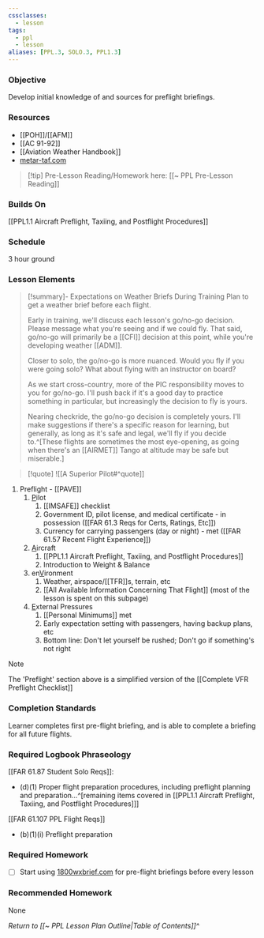 ```yaml
---
cssclasses:
  - lesson
tags:
  - ppl
  - lesson
aliases: [PPL.3, SOLO.3, PPL1.3]
---
```


### Objective
Develop initial knowledge of and sources for preflight briefings.

### Resources
- [[POH]]/[[AFM]]
- [[AC 91-92]]
- [[Aviation Weather Handbook]]
- [metar-taf.com](https://metar-taf.com/)

> [!tip] Pre-Lesson Reading/Homework here: [[~ PPL Pre-Lesson Reading]]

### Builds On
[[PPL1.1 Aircraft Preflight, Taxiing, and Postflight Procedures]]

### Schedule
3 hour ground

### Lesson Elements
> [!summary]- Expectations on Weather Briefs During Training
> Plan to get a weather brief before each flight.
> 
> Early in training, we'll discuss each lesson's go/no-go decision. Please message what you're seeing and if we could fly. That said, go/no-go will primarily be a [[CFI]] decision at this point, while you're developing weather [[ADM]].
> 
> Closer to solo, the go/no-go is more nuanced. Would you fly if you were going solo? What about flying with an instructor on board?
> 
> As we start cross-country, more of the PIC responsibility moves to you for go/no-go. I'll push back if it's a good day to practice something in particular, but increasingly the decision to fly is yours.
> 
> Nearing checkride, the go/no-go decision is completely yours. I'll make suggestions if there's a specific reason for learning, but generally, as long as it's safe and legal, we'll fly if you decide to.^[These flights are sometimes the most eye-opening, as going when there's an [[AIRMET]] Tango at altitude may be safe but miserable.]

> [!quote] 
> ![[A Superior Pilot#^quote]]

1. Preflight - [[PAVE]]
	1. <u>P</u>ilot
		1. [[IMSAFE]] checklist
		2. Government ID, pilot license, and medical certificate - in possession ([[FAR 61.3 Reqs for Certs, Ratings, Etc]])
		4. Currency for carrying passengers (day or night) - met ([[FAR 61.57 Recent Flight Experience]])
	2. <u>A</u>ircraft
		1. [[PPL1.1 Aircraft Preflight, Taxiing, and Postflight Procedures]]
		2.  Introduction to Weight & Balance
	3. en<u>V</u>ironment
		1. Weather, airspace/[[TFR]]s, terrain, etc
		2. [[All Available Information Concerning That Flight]] (most of the lesson is spent on this subpage)
	4. <u>E</u>xternal Pressures
		1. [[Personal Minimums]] met
		2. Early expectation setting with passengers, having backup plans, etc
		3. Bottom line: Don't let yourself be rushed; Don't go if something's not right

> [!note]
> The 'Preflight' section above is a simplified version of the [[Complete VFR Preflight Checklist]]


### Completion Standards
Learner completes first pre-flight briefing, and is able to complete a briefing for all future flights.

### Required Logbook Phraseology
[[FAR 61.87 Student Solo Reqs]]: 
- (d)(1) Proper flight preparation procedures, including preflight planning and preparation...^[remaining items covered in [[PPL1.1 Aircraft Preflight, Taxiing, and Postflight Procedures]]]

[[FAR 61.107 PPL Flight Reqs]]
- (b)(1)(i) Preflight preparation

### Required Homework
- [ ] Start using [1800wxbrief.com](https://www.1800wxbrief.com) for pre-flight briefings before every lesson

### Recommended Homework
None

*Return to [[~ PPL Lesson Plan Outline|Table of Contents]]^*